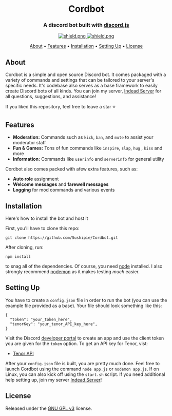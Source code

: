 <h1 align="center">
  Cordbot
  <br>
</h1>

<h3 align=center>A discord bot built with <a href=https://github.com/discordjs/discord.js>discord.js</a></h3>


<div align=center>

  <a href="https://github.com/discordjs">
    <img src="https://img.shields.io/badge/discord.js-v12.3.1-blue.svg?logo=npm" alt="shield.png">
  </a>

  <a href="https://github.com/sabattle/CalypsoBot/blob/develop/LICENSE">
    <img src="https://img.shields.io/badge/license-GNU%20GPL%20v3-green" alt="shield.png">
  </a>

</div>

<p align="center">
  <a href="#about">About</a>
  •
  <a href="#features">Features</a>
  •
  <a href="#installation">Installation</a>
  •
  <a href="#setting-up">Setting Up</a>
  •
  <a href="#license">License</a>
</p>

## About

Cordbot is a simple and open source Discord bot. It comes packaged with a variety of commands and settings that can be tailored to your server's specific needs. It's codebase also serves as a base framework to easily create Discord bots of all kinds. You can join my server, [Indead Server](https://discord.gg/CcUEu5G) for all questions, suggestions, and assistance!

If you liked this repository, feel free to leave a star ⭐

## Features

  * **Moderation:** Commands such as `kick`, `ban`, and `mute` to assist your moderator staff
  * **Fun & Games:** Tons of fun commands like `inspire`, `slap`, `hug` , `kiss` and more
  * **Information:** Commands like `userinfo` and `serverinfo` for general utility

Cordbot also comes packed with afew extra features, such as:

  * **Auto role** assignment
  * **Welcome messages** and **farewell messages**
  * **Logging** for mod commands and various events


## Installation
Here's how to install the bot and host it

First, you'll have to clone this repo:
```
git clone https://github.com/Sushipie/Cordbot.git
```
After cloning, run:
```
npm install
```
to snag all of the dependencies. Of course, you need [node](https://nodejs.org/en/) installed. I also strongly recommend [nodemon](https://www.npmjs.com/package/nodemon) as it makes testing *much* easier.

## Setting Up

You have to create a `config.json` file in order to run the bot (you can use the example file provided as a base). Your file should look something like this:
```
{
  "token": "your_token_here",
  "tenorKey": "your_tenor_API_key_here",
}
```
Visit the Discord [developer portal](https://discordapp.com/developers/applications/) to create an app and use the client token you are given for the `token` option. To get an API key for Tenor, vist:

  
  * [Tenor API](https://tenor.com/gifapi/)

After your `config.json` file is built, you are pretty much done. Feel free to launch Cordbot using the command `node app.js` or `nodemon app.js`. If on Linux, you can also kick off using the `start.sh` script. If you need additional help setting up, join my server [Indead Server](https://discord.gg/CcUEu5G)!

## License

Released under the [GNU GPL v3](https://www.gnu.org/licenses/gpl-3.0.en.html) license.